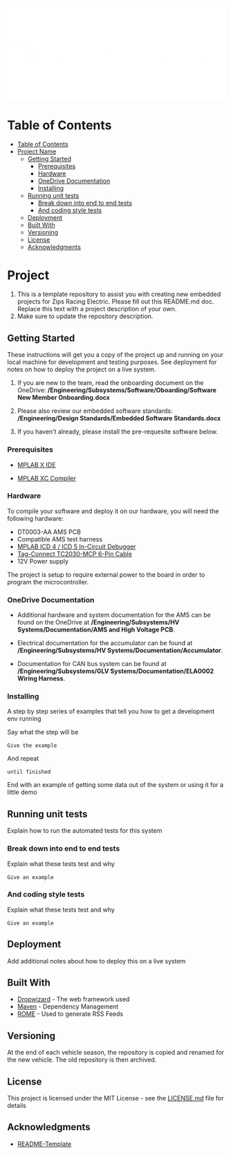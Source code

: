 ![ZRE Logo](./images/Logo_with_zippy_subtext_white.png "Zips Racing Electric Logo")
# Table of Contents

- [Table of Contents](#table-of-contents)
- [Project Name](#project-name)
  - [Getting Started](#getting-started)
    - [Prerequisites](#prerequisites)
    - [Hardware](#hardware)
    - [OneDrive Documentation](#onedrive-documentation)
    - [Installing](#installing)
  - [Running unit tests](#running-unit-tests)
    - [Break down into end to end tests](#break-down-into-end-to-end-tests)
    - [And coding style tests](#and-coding-style-tests)
  - [Deployment](#deployment)
  - [Built With](#built-with)
  - [Versioning](#versioning)
  - [License](#license)
  - [Acknowledgments](#acknowledgments)


# Project

1. This is a template repository to assist you with creating new embedded projects for Zips Racing Electric. Please fill out this README.md doc. Replace this text with a project description of your own.
2. Make sure to update the repository description.

## Getting Started

These instructions will get you a copy of the project up and running on your local machine for development and testing purposes. See deployment for notes on how to deploy the project on a live system.

1. If you are new to the team, read the onboarding document on the OneDrive: **/Engineering/Subsystems/Software/Oboarding/Software New Member Onboarding.docx**
   
2. Please also review our embedded software standards: **/Engineering/Design Standards/Embedded Software Standards.docx**
   
3. If you haven't already, please install the pre-requesite software below.

### Prerequisites

- [MPLAB X IDE](https://www.microchip.com/en-us/tools-resources/develop/mplab-x-ide#tabs)

- [MPLAB XC Compiler](https://www.microchip.com/en-us/tools-resources/develop/mplab-xc-compilers/xc16)

### Hardware
To compile your software and deploy it on our hardware, you will need the following hardware:

- DT0003-AA AMS PCB
- Compatible AMS test harness
- [MPLAB ICD 4 / ICD 5 In-Circuit Debugger](https://www.microchip.com/en-us/development-tool/dv164045#)
- [Tag-Connect TC2030-MCP 6-Pin Cable](https://www.tag-connect.com/product/tc2030-mcp-6-pin-cable-with-rj12-modular-plug-for-microchip-icd)
- 12V Power supply

The project is setup to require external power to the board in order to program the microcontroller.

### OneDrive Documentation
- Additional hardware and system documentation for the AMS can be found on the OneDrive at **/Engineering/Subsystems/HV Systems/Documentation/AMS and High Voltage PCB**.
  
- Electrical documentation for the accumulator can be found at **/Engineering/Subsystems/HV Systems/Documentation/Accumulator**.

- Documentation for CAN bus system can be found at **/Engineering/Subsystems/GLV Systems/Documentation/ELA0002 Wiring Harness**.

### Installing

A step by step series of examples that tell you how to get a development env running

Say what the step will be

```
Give the example
```

And repeat

```
until finished
```

End with an example of getting some data out of the system or using it for a little demo

## Running unit tests

Explain how to run the automated tests for this system

### Break down into end to end tests

Explain what these tests test and why

```
Give an example
```

### And coding style tests

Explain what these tests test and why

```
Give an example
```

## Deployment

Add additional notes about how to deploy this on a live system

## Built With

* [Dropwizard](http://www.dropwizard.io/1.0.2/docs/) - The web framework used
* [Maven](https://maven.apache.org/) - Dependency Management
* [ROME](https://rometools.github.io/rome/) - Used to generate RSS Feeds

## Versioning

At the end of each vehicle season, the repository is copied and renamed for the new vehicle. The old repository is then archived.

## License

This project is licensed under the MIT License - see the [LICENSE.md](LICENSE.md) file for details

## Acknowledgments

* [README-Template](https://gist.github.com/PurpleBooth/109311bb0361f32d87a2)

